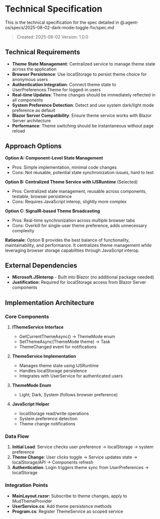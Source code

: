 # Technical Specification

This is the technical specification for the spec detailed in @.agent-os/specs/2025-08-02-dark-mode-toggle-fix/spec.md

> Created: 2025-08-02
> Version: 1.0.0

## Technical Requirements

- **Theme State Management**: Centralized service to manage theme state across the application
- **Browser Persistence**: Use localStorage to persist theme choice for anonymous users  
- **Authentication Integration**: Connect theme state to UserPreferences.Theme for logged-in users
- **Real-time Updates**: Theme changes should be immediately reflected in all components
- **System Preference Detection**: Detect and use system dark/light mode preference as default
- **Blazor Server Compatibility**: Ensure theme service works with Blazor Server architecture
- **Performance**: Theme switching should be instantaneous without page reload

## Approach Options

**Option A: Component-Level State Management**
- Pros: Simple implementation, minimal code changes
- Cons: Not reusable, potential state synchronization issues, hard to test

**Option B: Centralized Theme Service with IJSRuntime** (Selected)
- Pros: Centralized state management, reusable across components, testable, browser persistence
- Cons: Requires JavaScript interop, slightly more complex

**Option C: SignalR-based Theme Broadcasting**
- Pros: Real-time synchronization across multiple browser tabs
- Cons: Overkill for single-user theme preference, adds unnecessary complexity

**Rationale:** Option B provides the best balance of functionality, maintainability, and performance. It centralizes theme management while leveraging browser storage capabilities through JavaScript interop.

## External Dependencies

- **Microsoft.JSInterop** - Built into Blazor (no additional package needed)
- **Justification:** Required for localStorage access from Blazor Server components

## Implementation Architecture

### Core Components

1. **IThemeService Interface**
   - GetCurrentThemeAsync() -> ThemeMode enum
   - SetThemeAsync(ThemeMode theme) -> Task
   - ThemeChanged event for notifications

2. **ThemeService Implementation**
   - Manages theme state using IJSRuntime
   - Handles localStorage persistence
   - Integrates with UserService for authenticated users

3. **ThemeMode Enum**
   - Light, Dark, System (follows browser preference)

4. **JavaScript Helper**
   - localStorage read/write operations
   - System preference detection
   - Theme change notifications

### Data Flow

1. **Initial Load**: Service checks user preference -> localStorage -> system preference
2. **Theme Change**: User clicks toggle -> Service updates state -> localStorage/API -> Components refresh
3. **Authentication**: Login triggers theme sync from UserPreferences -> localStorage

### Integration Points

- **MainLayout.razor**: Subscribe to theme changes, apply to MudThemeProvider
- **UserService.cs**: Add theme persistence methods
- **Program.cs**: Register ThemeService as scoped service